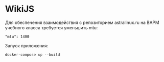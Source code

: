 # WikiJS
Для обеспечения взаимодействия с репозиторием astralinux.ru на ВАРМ учебного класса требуется уменьшить mtu:
```
"mtu": 1400
```
Запуск приложения:
```
docker-compose up --build
```

